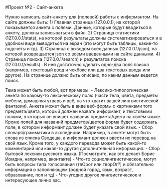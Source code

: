 #Проект №2 - Сайт-анкета

Нужно написать сайт-анкету для (полевой) работы с информантом. 
На сайте должны быть:
	1) Главная страница (127.0.0.1), на которой показывается анкета с полями. Данные, которые будут вводиться в анкету, должны записываться в файл.
	2) Страница статистики (127.0.0.1/stats), на которой результаты должны систематизироваться и в удобном виде выводиться на экран (это могут быть таблицы, какие-то подсчеты и тд).
	3) Страница с выводом всех данных (127.0.0.1/json), на которой возвращается json со всеми введенными на сайте данными.
	4) Страница поиска (127.0.0.1/search) и результатов поиска (127.0.0.1/results) . В ней достаточно сделать одно-два поля поиска (например, текстовый ввод и чекбокс или два текстовых ввода или другое). На странице должно быть описано, по каким данным ведется поиск.

Тема может быть любой, вот примеры:
	- Лексико-типологическая анкета по какому-то лексическому полю (части тела, цвета, предметы мебели, домашняя утварь и всё, на что хватит вашей лингвистической фантазии). Анкета может быть в виде веб-формы с картинками того предмета/цвета, который должен назвать информант, и текстовыми полями, в которых он впишет названия предмета/цвета на своём языке. Кроме полей для названий предметов/цветов форма будет содержать поле, в котором информант должен будет указать свой язык.
	- Сбор словаря\грамматики в экспедиции. Например, в анкете могут быть слова из списка Сводеша, а информант должен ввести их перевод на свой язык. Кроме того, у каждого перевода может быть какой-то комментарий или какая-то другая дополнительная информация. 
	- Сбор бытовой лексики русского языка. (Посмотрите, как это делает Борис Иомдин, например, вконтакте)
	- Что-то социолингвистическое, могут быть вопросы типа голосования (твОрог или творОг?) и обязательно информация о заполняющем (родной город, язык, возраст, образование, пол и тд)
	- Что-угодно другое лингвистическое и интересующее лично вас.
	

